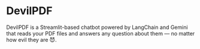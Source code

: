 # DevilPDF
DevilPDF is a Streamlit-based chatbot powered by LangChain and Gemini that reads your PDF files and answers any question about them — no matter how evil they are 😈.

